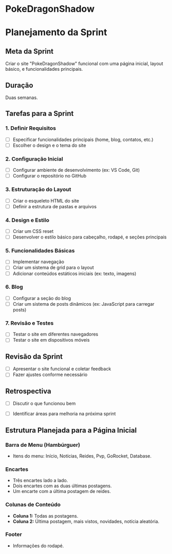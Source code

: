 # PokeDragonShadow

# Planejamento da Sprint

## Meta da Sprint
Criar o site "PokeDragonShadow" funcional com uma página inicial, layout básico, e funcionalidades principais.

## Duração
Duas semanas.

## Tarefas para a Sprint

### 1. Definir Requisitos
- [ ] Especificar funcionalidades principais (home, blog, contatos, etc.)
- [ ] Escolher o design e o tema do site

### 2. Configuração Inicial
- [ ] Configurar ambiente de desenvolvimento (ex: VS Code, Git)
- [ ] Configurar o repositório no GitHub

### 3. Estruturação do Layout
- [ ] Criar o esqueleto HTML do site
- [ ] Definir a estrutura de pastas e arquivos

### 4. Design e Estilo
- [ ] Criar um CSS reset
- [ ] Desenvolver o estilo básico para cabeçalho, rodapé, e seções principais

### 5. Funcionalidades Básicas
- [ ] Implementar navegação
- [ ] Criar um sistema de grid para o layout
- [ ] Adicionar conteúdos estáticos iniciais (ex: texto, imagens)

### 6. Blog
- [ ] Configurar a seção do blog
- [ ] Criar um sistema de posts dinâmicos (ex: JavaScript para carregar posts)

### 7. Revisão e Testes
- [ ] Testar o site em diferentes navegadores
- [ ] Testar o site em dispositivos móveis

## Revisão da Sprint
- [ ] Apresentar o site funcional e coletar feedback
- [ ] Fazer ajustes conforme necessário

## Retrospectiva
- [ ] Discutir o que funcionou bem
- [ ] Identificar áreas para melhoria na próxima sprint


## Estrutura Planejada para a Página Inicial

### Barra de Menu (Hambúrguer)
- Itens do menu: Início, Notícias, Reides, Pvp, GoRocket, Database.

### Encartes
- Três encartes lado a lado.
- Dois encartes com as duas últimas postagens.
- Um encarte com a última postagem de reides.

### Colunas de Conteúdo
- **Coluna 1:** Todas as postagens.
- **Coluna 2:** Última postagem, mais vistos, novidades, notícia aleatória.

### Footer
- Informações do rodapé.
